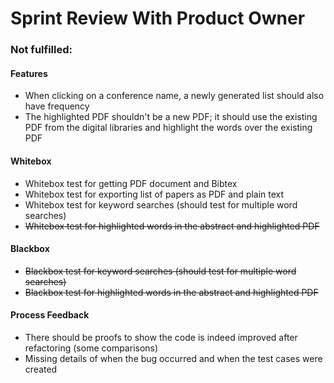 # Sprint Review With Product Owner

### Not fulfilled:
#### Features
- When clicking on a conference name, a newly generated list should also have frequency
- The highlighted PDF shouldn't be a new PDF; it should use the existing PDF from the digital libraries and highlight the words over the existing PDF

#### Whitebox
- Whitebox test for getting PDF document and Bibtex
- Whitebox test for exporting list of papers as PDF and plain text
- Whitebox test for keyword searches (should test for multiple word searches)
- ~~Whitebox test for highlighted words in the abstract and highlighted PDF~~

#### Blackbox
- ~~Blackbox test for keyword searches (should test for multiple word searches)~~
- ~~Blackbox test for highlighted words in the abstract and highlighted PDF~~

#### Process Feedback
- There should be proofs to show the code is indeed improved after refactoring (some comparisons)
- Missing details of when the bug occurred and when the test cases were created
